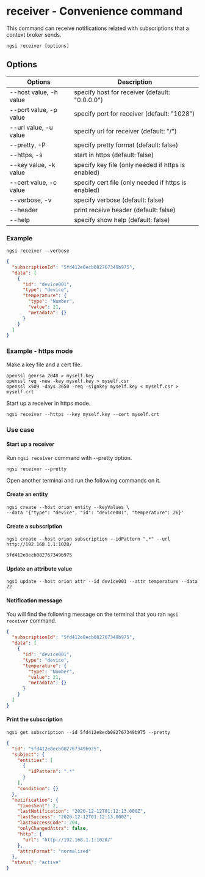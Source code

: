 # receiver - Convenience command

This command can receive notifications related with subscriptions that a context broker sends.

```console
ngsi receiver [options]
```

## Options

| Options                | Description                                         |
| ---------------------- | --------------------------------------------------- |
| --host value, -h value | specify host for receiver (default: "0.0.0.0")      |
| --port value, -p value | specify port for receiver (default: "1028")         |
| --url value, -u value  | specify url for receiver (default: "/")             |
| --pretty, -P           | specify pretty format (default: false)              |
| --https, -s            | start in https (default: false)                     |
| --key value, -k value  | specify key file (only needed if https is enabled)  |
| --cert value, -c value | specify cert file (only needed if https is enabled) |
| --verbose, -v          | specify verbose (default: false)                    |
| --header               | print receive header (default: false)               |
| --help                 | specify show help (default: false)                  |

### Example

```console
ngsi receiver --verbose
```

```json
{
  "subscriptionId": "5fd412e8ecb082767349b975",
  "data": [
    {
      "id": "device001",
      "type": "device",
      "temperature": {
        "type": "Number",
        "value": 21,
        "metadata": {}
      }
    }
  ]
}
```

### Example - https mode

Make a key file and a cert file.

```console
openssl genrsa 2048 > myself.key
openssl req -new -key myself.key > myself.csr
openssl x509 -days 3650 -req -signkey myself.key < myself.csr > myself.crt
```

Start up a receiver in https mode.

```console
ngsi receiver --https --key myself.key --cert myself.crt
```

### Use case

#### Start up a receiver

Run `ngsi receiver` command with --pretty option.

```console
ngsi receiver --pretty
```

Open another terminal and run the following commands on it.

#### Create an entity

```console
ngsi create --host orion entity --keyValues \
--data '{"type": "device", "id": "device001", "temperature": 26}'
```

#### Create a subscription

```console
ngsi create --host orion subscription --idPattern ".*" --url http://192.168.1.1:1028/
```

```console
5fd412e8ecb082767349b975
```

#### Update an attribute value

```console
ngsi update --host orion attr --id device001 --attr temperature --data 22
```

#### Notification message

You will find the following message on the terminal that you ran `ngsi receiver` command.

```json
{
  "subscriptionId": "5fd412e8ecb082767349b975",
  "data": [
    {
      "id": "device001",
      "type": "device",
      "temperature": {
        "type": "Number",
        "value": 21,
        "metadata": {}
      }
    }
  ]
}
```

#### Print the subscription

```console
ngsi get subscription --id 5fd412e8ecb082767349b975 --pretty
```

```json
{
  "id": "5fd412e8ecb082767349b975",
  "subject": {
    "entities": [
      {
        "idPattern": ".*"
      }
    ],
    "condition": {}
  },
  "notification": {
    "timesSent": 2,
    "lastNotification": "2020-12-12T01:12:13.000Z",
    "lastSuccess": "2020-12-12T01:12:13.000Z",
    "lastSuccessCode": 204,
    "onlyChangedAttrs": false,
    "http": {
      "url": "http://192.168.1.1:1028/"
    },
    "attrsFormat": "normalized"
  },
  "status": "active"
}
```
